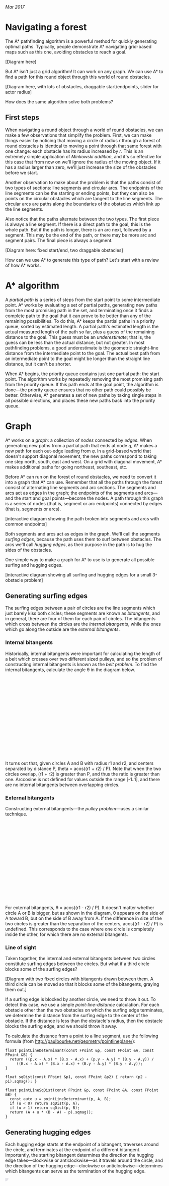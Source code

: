 <meta charset="utf-8" />

<address>Mar 2017</address>

<style>
svg { pointer-events: none; }
text { font-family: helvetica; font-size: 16px; text-anchor: middle; }
line { fill: none; stroke: black; }
.dashed { stroke-dasharray: 4,3; }
.graph-node { fill: hsl(220,75%,50%); }
.graph-edge { fill: none; stroke: hsl(120,50%,50%); stroke-width: 2px; }
.draggable { pointer-events: visible; cursor: move; }
.draggable:hover { filter:url(#drop-shadow); }
</style>



# Navigating a forest

The A* pathfinding algorithm is a powerful method for quickly
generating optimal paths. Typically, people demonstrate A* navigating
grid-based maps such as this one, avoiding obstacles to reach a goal.

[Diagram here]

But A* isn't just a grid algorithm! It can work on any graph. We can
use A* to find a path for this round object through this world of
round obstacles.

[Diagram here, with lots of obstacles, draggable start/endpoints, slider
for actor radius]

How does the same algorithm solve both problems?

## First steps

When navigating a round object through a world of round obstacles, we
can make a few observations that simplify the problem. First, we can
make things easier by noticing that moving a circle of radius _r_
through a forest of round obstacles is identical to moving a point
through that same forest with one change: each obstacle has its radius
increased by _r_. This is an extremely simple application of
_Minkowski addition_, and it's so effective for this case that from
now on we'll ignore the radius of the moving object. If it has a
radius larger than zero, we'll just increase the size of the obstacles
before we start.

Another observation to make about the problem is that the paths
consist of two types of sections: line segments and circular arcs. The
endpoints of the line segments can be the starting or ending points,
but they can also be points on the circular obstacles which are
tangent to the line segments. The circular arcs are paths along the
boundaries of the obstacles which link up the line segments.

Also notice that the paths alternate between the two types. The first
piece is always a line segment. If there is a direct path to the goal,
this is the whole path. But if the path is longer, there is an arc
next, followed by a segment. This may be the end of the path, or there
may be more arc and segment pairs. The final piece is always a
segment.

[Diagram here: fixed start/end, two draggable obstacles]

How can we use A* to generate this type of path? Let's start with a
review of how A* works.

# A\* algorithm

A _partial path_ is a series of steps from the start point to some
intermediate point. A* works by evaluating a set of partial paths,
generating new paths from the most promising path in the set, and
terminating once it finds a complete path to the goal that it can
prove to be better than any of the remaining possibilities. To do
this, A* keeps the partial paths in a priority queue, sorted by
estimated length. A partial path's estimated length is the actual
measured length of the path so far, plus a guess of the remaining
distance to the goal. This guess must be an _underestimate_; that is,
the guess can be less than the actual distance, but not greater. In
most pathfinding problems, a good underestimate is the geometric
straight-line distance from the intermediate point to the goal. The
actual best path from an intermediate point to the goal might be
longer than the straight line distance, but it can't be shorter.

When A* begins, the priority queue contains just one partial path: the
start point. The algorithm works by repeatedly removing the most
promising path from the priority queue. If this path ends at the goal
point, the algorithm is done&mdash;the priority queue ensures that no
other path could possibly be better. Otherwise, A* generates a set of
new paths by taking single steps in all possible directions, and
places these new paths back into the priority queue.

# Graph

A* works on a _graph_: a collection of _nodes_ connected by
_edges_. When generating new paths from a partial path that ends at
node _q_, A* makes a new path for each out-edge leading from _q_. In a
grid-based world that doesn't support diagonal movement, the new paths
correspond to taking one step north, south, east and west. On a grid
with diagonal movement, A* makes additional paths for going northeast,
southeast, etc.

Before A* can run on the forest of round obstacles, we need to convert
it into a graph that A* can use. Remember that all the paths through
the forest consist of alternating line segments and arc sections. The
segments and arcs act as edges in the graph; the endpoints of the
segments and arcs&mdash;and the start and goal points&mdash;become the
nodes. A path through this graph is a series of nodes (that is,
segment or arc endpoints) connected by edges (that is, segments or
arcs).

[interactive diagram showing the path broken into segments and arcs with
common endpoints]

Both segments and arcs act as edges in the graph. We'll call the
segments _surfing edges_, because the path uses them to surf between
obstacles. The arcs we'll call _hugging edges_, as their purpose in
the path is to hug the sides of the obstacles.

One simple way to make a graph for A* to use is to generate all
possible surfing and hugging edges.

[interactive diagram showing all surfing and hugging edges for a small
3-obstacle problem]

## Generating surfing edges

The surfing edges between a pair of circles are the line segments
which just barely kiss both circles; these segments are known as
_bitangents_, and in general, there are four of them for each pair of
circles. The bitangents which cross between the circles are the
_internal bitangents_, while the ones which go along the outside are
the _external bitangents_.

### Internal bitangents

Historically, internal bitangents were important for calculating the
length of a belt which crosses over two different sized pulleys, and
so the problem of constructing internal bitangents is known as the _belt
problem_.  To find the internal bitangents, calculate the angle &theta;
in the diagram below.

<svg id="belt-problem" width="600" height="300">
  <circle id="belt-circle-1" class="draggable" :cx="A.x" :cy="A.y" :r="A.r" fill="hsl(240,10%,90%)"/>
  <circle id="belt-circle-2" class="draggable" :cx="B.x" :cy="B.y" :r="B.r" fill="hsl(240,10%,90%)"/>
  <circle :cx="A.x" :cy="A.y" :r="A.r" fill="none" stroke="black"/>
  <circle :cx="B.x" :cy="B.y" :r="B.r" fill="none" stroke="black"/>
  <line class="dashed" :x1="A.x" :y1="A.y" :x2="B.x" :y2="B.y"/>
  <belt-label :at="A" :opposite="B" label="A"/>
  <belt-label :at="B" :opposite="A" label="B"/>
  <template v-if="non_overlapping">
    <line class="dashed" :x1="A.x" :y1="A.y" :x2="C.x" :y2="C.y"/>
    <line class="dashed" :x1="A.x" :y1="A.y" :x2="D.x" :y2="D.y"/>
    <line class="dashed" :x1="B.x" :y1="B.y" :x2="E.x" :y2="E.y"/>
    <line class="dashed" :x1="B.x" :y1="B.y" :x2="F.x" :y2="F.y"/>
    <line class="graph-edge" :x1="C.x" :y1="C.y" :x2="F.x" :y2="F.y"/>
    <line class="graph-edge" :x1="D.x" :y1="D.y" :x2="E.x" :y2="E.y"/>
    <circle class="graph-node" :cx="C.x" :cy="C.y" r="5"/>
    <circle class="graph-node" :cx="D.x" :cy="D.y" r="5"/>
    <circle class="graph-node" :cx="E.x" :cy="E.y" r="5"/>
    <circle class="graph-node" :cx="F.x" :cy="F.y" r="5"/>
    <belt-label :at="C" :opposite="A" label="C"/>
    <belt-label :at="D" :opposite="A" label="D"/>
    <belt-label :at="E" :opposite="B" label="E"/>
    <belt-label :at="F" :opposite="B" label="F"/>
    <belt-label :at="theta_AC" :opposite="A" label="θ"/>
    <belt-label :at="theta_AD" :opposite="A" label="θ"/>
    <belt-label :at="theta_BE" :opposite="B" label="θ"/>
    <belt-label :at="theta_BF" :opposite="B" label="θ"/>
  </template>
  <template v-else>
    <text x="300" y="15">Overlapping circles have no bitangents</text>
  </template>
</svg>

It turns out that, given circles A and B with radius r1 and r2, and
centers separated by distance P, theta = acos((r1 + r2) / P). Note
that when the two circles overlap, (r1 + r2) is greater than P, and
thus the ratio is greater than one. Arccosine is not defined for
values outside the range [-1..1], and there are no internal bitangents
between overlapping circles.

### External bitangents

Constructing external bitangents&mdash;the _pulley problem_&mdash;uses a
similar technique.

<svg id="pulley-problem" width="600" height="300">
  <circle id="pulley-circle-1" class="draggable" :cx="A.x" :cy="A.y" :r="A.r" fill="hsl(240,10%,90%)"/>
  <circle id="pulley-circle-2" class="draggable" :cx="B.x" :cy="B.y" :r="B.r" fill="hsl(240,10%,90%)"/>
  <circle :cx="A.x" :cy="A.y" :r="A.r" fill="none" stroke="black"/>
  <circle :cx="B.x" :cy="B.y" :r="B.r" fill="none" stroke="black"/>
  <line class="dashed" :x1="A.x" :y1="A.y" :x2="B.x" :y2="B.y"/>
  <belt-label :at="A" :opposite="B" label="A"/>
  <belt-label :at="B" :opposite="A" label="B"/>
  <template v-if="non_containing">
    <line class="dashed" :x1="A.x" :y1="A.y" :x2="C.x" :y2="C.y"/>
    <line class="dashed" :x1="A.x" :y1="A.y" :x2="D.x" :y2="D.y"/>
    <line class="dashed" :x1="B.x" :y1="B.y" :x2="E.x" :y2="E.y"/>
    <line class="dashed" :x1="B.x" :y1="B.y" :x2="F.x" :y2="F.y"/>
    <line class="graph-edge" :x1="C.x" :y1="C.y" :x2="F.x" :y2="F.y"/>
    <line class="graph-edge" :x1="D.x" :y1="D.y" :x2="E.x" :y2="E.y"/>
    <circle class="graph-node" :cx="C.x" :cy="C.y" r="5"/>
    <circle class="graph-node" :cx="D.x" :cy="D.y" r="5"/>
    <circle class="graph-node" :cx="E.x" :cy="E.y" r="5"/>
    <circle class="graph-node" :cx="F.x" :cy="F.y" r="5"/>
    <belt-label :at="C" :opposite="A" label="C"/>
    <belt-label :at="D" :opposite="A" label="D"/>
    <belt-label :at="E" :opposite="B" label="E"/>
    <belt-label :at="F" :opposite="B" label="F"/>
    <belt-label :at="theta_AC" :opposite="A" label="θ"/>
    <belt-label :at="theta_AD" :opposite="A" label="θ"/>
    <belt-label :at="theta_BE" :opposite="B" label="θ"/>
    <belt-label :at="theta_BF" :opposite="B" label="θ"/>
  </template>
  <template v-else>
    <text x="300" y="15">Smaller circle entirely contained in larger one</text>
  </template>
</svg>

For external bitangents, &theta; = acos((r1 - r2) / P). It doesn't
matter whether circle A or B is bigger, but as shown in the diagram,
&theta; appears on the side of A toward B, but on the side of B away
from A. If the difference in size of the two circles is greater than
the separation of the centers, acos((r1 - r2) / P) is undefined. This
corresponds to the case where one circle is completely inside the
other, for which there are no external bitangents.

### Line of sight

Taken together, the internal and external bitangents between two
circles constitute surfing edges between the circles. But what if a
third circle blocks some of the surfing edges?

[Diagram with two fixed circles with bitangents drawn between them. A
third circle can be moved so that it blocks some of the bitangents,
graying them out.]

If a surfing edge is blocked by another circle, we need to throw it
out.  To detect this case, we use a simple _point-line-distance_
calculation. For each obstacle other than the two obstacles on which
the surfing edge terminates, we determine the distance from the
surfing edge to the center of the obstacle. If the distance is less
than the obstacle's radius, then the obstacle blocks the surfing edge,
and we should throw it away.

To calculate the distance from a point to a line segment, use the following
formula (from http://paulbourke.net/geometry/pointlineplane/):

```
float pointLineDeterminant(const FPoint &p, const FPoint &A, const FPoint &B) {
  return ((p.x - A.x) * (B.x - A.x) + (p.y - A.y) * (B.y - A.y)) /
	 ((B.x - A.x) * (B.x - A.x) + (B.y - A.y) * (B.y - A.y));
}
		 
float sqDist(const FPoint &p1, const FPoint &p2) { return (p2 - p1).sqmag(); }

float pointLineSqDist(const FPoint &p, const FPoint &A, const FPoint &B) {
  const auto u = pointLineDeterminant(p, A, B);
  if (u < 0) return sqDist(p, A);
  if (u > 1) return sqDist(p, B);
  return (A + u * (B - A) - p).sqmag();
}
```


## Generating hugging edges

Each hugging edge starts at the endpoint of a bitangent, traverses
around the circle, and terminates at the endpoint of a different
bitangent. Importantly, the starting bitangent determines the
direction the hugging edge takes&mdash;clockwise or
anticlockwise&mdash;as it travels around the circle, and the direction
of the hugging edge&mdash;clockwise or anticlockwise&mdash;determines
which bitangents can serve as the termination of the hugging edge.

<svg id="hugging-edge" width="600" height="300">
  <template v-if="valid">
    <line :x1="A.x" :y1="A.y" :x2="B.x" :y2="B.y" fill="none" stroke="black"/>
    <line :x1="D.x" :y1="D.y" :x2="E.x" :y2="E.y" fill="none" stroke="black"/>
  </template>
  <circle id="hugging-edge-left" class="draggable" :cx="A.x" :cy="A.y" r="10" fill="hsl(240,10%,90%)"/>
  <circle id="hugging-edge-right" class="draggable" :cx="E.x" :cy="E.y" r="10" fill="hsl(240,10%,90%)"/>
  <circle id="hugging-edge-circle" class="draggable" :cx="C.x" :cy="C.y" :r="C.r" fill="hsl(240,10%,90%)"/>
  <template v-if="valid">
    <line class="dashed" :x1="C.x" :y1="C.y" :x2="B.x" :y2="B.y"/>
    <line class="dashed" :x1="C.x" :y1="C.y" :x2="D.x" :y2="D.y"/>
    <belt-label :at="C" :opposite="mid_BD" label="C"/>
    <belt-label :at="B" :opposite="C" label="B"/>
    <belt-label :at="D" :opposite="C" label="D"/>
  </template>
  <circle :cx="C.x" :cy="C.y" :r="C.r" fill="none" stroke="black"/>
  <template v-if="valid">
    <path class="graph-edge" :d="arc_path"/>
    <circle class="graph-node" :cx="B.x" :cy="B.y" r="5"/>
    <circle class="graph-node" :cx="D.x" :cy="D.y" r="5"/>
  </template>
</svg>

[TODO: diagram doesn't work when angle >180°]

[TODO: is left/right an optimization we can leave for later, or do we need a diagram to show it now?]

Every endpoint of every bitangent is one of two kinds: the kind that
can start clockwise hugging edges and terminate anticlockwise hugging
edges, or the kind that can start anticlockwise hugging edges and
terminate clockwise hugging edges. Both the endpoints of an internal
bitangent are the same type; the endpoints of an external bitangent
are opposite types.

[TODO: Come up with a good name for the two classes. "left" and
"right"?]

[Interactive diagram: three draggable circles with all bitangents
drawn, with each bitangent endpoint drawn red or blue.]

To find the set of hugging edges for a circle, collect all the
bitangent endpoints on the circle. Then for each endpoint of one type,
generate a hugging edge to each endpoint of the opposite type.

### Line of sight




# MVP Demo

We have enough to run pathfinding

# Enhancements

## left/right direction

Not sure how to explain this yet

### delay edge generation

In the pathfinding demo show which edges were even looked at. If these things are moving around, we can delay generating that graph by moving the edge generation to the neighbors() function

## overlapping circles

Show the bitangent diagram, but this time with circles overlapping, we need the belt problem but not the pulley problem

## polygonal obstacles

exercise for the reader

## spatial index

# Full demo




# References

- Belt problem
- Pulley problem


<svg width="0" height="0">
  <defs>
    <filter id="drop-shadow" x="-100%" y="-100%" width="300%" height="300%">
      <feGaussianBlur in="SourceAlpha" stdDeviation="2"/>
      <feOffset dx="0" dy="1" result="offsetblur"/>
      <feFlood flood-color="#000000"/>
      <feComposite in2="offsetblur" operator="in"/>
      <feMerge>
        <feMergeNode/>
        <feMergeNode in="SourceGraphic"/>
      </feMerge>
    </filter>
  </defs>
</svg>

<script src="https://unpkg.com/vue"></script>
<script src="draggable.js"></script>
<script src="belt-problem.js"></script>
